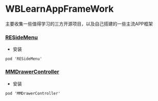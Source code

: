 # WBLearnAppFrameWork
主要收集一些值得学习的三方开源项目，以及自己搭建的一些主流APP框架

### [RESideMenu](https://github.com/romaonthego/RESideMenu)
- 安装
```
pod 'RESideMenu'
```

### [MMDrawerController](https://github.com/mutualmobile/MMDrawerController)
- 安装
```
pod 'MMDrawerController'
```
